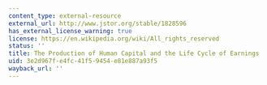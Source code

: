 ```yaml
---
content_type: external-resource
external_url: http://www.jstor.org/stable/1828596
has_external_license_warning: true
license: https://en.wikipedia.org/wiki/All_rights_reserved
status: ''
title: The Production of Human Capital and the Life Cycle of Earnings
uid: 3e2d967f-e4fc-41f5-9454-e81e887a93f5
wayback_url: ''
---
```

